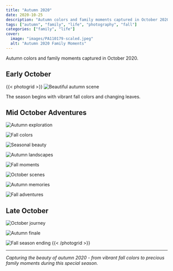 ```yaml
---
title: "Autumn 2020"
date: 2020-10-25
description: "Autumn colors and family moments captured in October 2020"
tags: ["autumn", "family", "life", "photography", "fall"]
categories: ["family", "life"]
cover:
  image: "images/PA110179-scaled.jpeg"
  alt: "Autumn 2020 Family Moments"
---
```


Autumn colors and family moments captured in October 2020.

## Early October

{{< photogrid >}}
![Beautiful autumn scene](images/PA100161-scaled.jpeg)

The season begins with vibrant fall colors and changing leaves.

## Mid October Adventures

![Autumn exploration](images/PA110179-scaled.jpeg)

![Fall colors](images/PA110181-scaled.jpeg)

![Seasonal beauty](images/PA110190-scaled.jpeg)

![Autumn landscapes](images/PA110192-scaled.jpeg)

![Fall moments](images/PA110194-scaled.jpeg)

![October scenes](images/PA110199-scaled.jpeg)

![Autumn memories](images/PA110203-scaled.jpeg)

![Fall adventures](images/PA110220-scaled.jpeg)

## Late October

![October journey](images/PA220005-scaled.jpeg)

![Autumn finale](images/PA240008-scaled.jpeg)

![Fall season ending](images/PA240013-scaled.jpeg)
{{< /photogrid >}}

---

*Capturing the beauty of autumn 2020 - from vibrant fall colors to precious family moments during this special season.*
